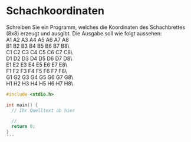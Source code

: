 # Schachkoordinaten

Schreiben Sie ein Programm, welches die Koordinaten des Schachbrettes (8x8) erzeugt und ausgibt.
Die Ausgabe soll wie folgt aussehen:\
A1 A2 A3 A4 A5 A6 A7 A8\
B1 B2 B3 B4 B5 B6 B7 B8\  
C1 C2 C3 C4 C5 C6 C7 C8\  
D1 D2 D3 D4 D5 D6 D7 D8\  
E1 E2 E3 E4 E5 E6 E7 E8\  
F1 F2 F3 F4 F5 F6 F7 F8\  
G1 G2 G3 G4 G5 G6 G7 G8\  
H1 H2 H3 H4 H5 H6 H7 H8\  

```cpp
#include <stdio.h>

int main() {
  // Ihr Quelltext ab hier

  //
  return 0;
}
´´´